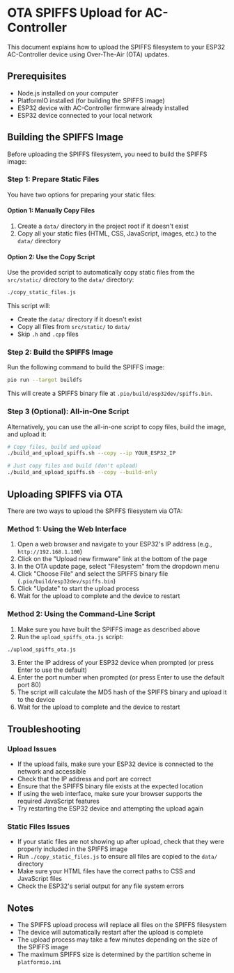 # OTA SPIFFS Upload for AC-Controller

This document explains how to upload the SPIFFS filesystem to your ESP32 AC-Controller device using Over-The-Air (OTA) updates.

## Prerequisites

- Node.js installed on your computer
- PlatformIO installed (for building the SPIFFS image)
- ESP32 device with AC-Controller firmware already installed
- ESP32 device connected to your local network

## Building the SPIFFS Image

Before uploading the SPIFFS filesystem, you need to build the SPIFFS image:

### Step 1: Prepare Static Files

You have two options for preparing your static files:

#### Option 1: Manually Copy Files

1. Create a `data/` directory in the project root if it doesn't exist
2. Copy all your static files (HTML, CSS, JavaScript, images, etc.) to the `data/` directory

#### Option 2: Use the Copy Script

Use the provided script to automatically copy static files from the `src/static/` directory to the `data/` directory:

```bash
./copy_static_files.js
```

This script will:
- Create the `data/` directory if it doesn't exist
- Copy all files from `src/static/` to `data/`
- Skip `.h` and `.cpp` files

### Step 2: Build the SPIFFS Image

Run the following command to build the SPIFFS image:

```bash
pio run --target buildfs
```

This will create a SPIFFS binary file at `.pio/build/esp32dev/spiffs.bin`.

### Step 3 (Optional): All-in-One Script

Alternatively, you can use the all-in-one script to copy files, build the image, and upload it:

```bash
# Copy files, build and upload
./build_and_upload_spiffs.sh --copy --ip YOUR_ESP32_IP

# Just copy files and build (don't upload)
./build_and_upload_spiffs.sh --copy --build-only
```

## Uploading SPIFFS via OTA

There are two ways to upload the SPIFFS filesystem via OTA:

### Method 1: Using the Web Interface

1. Open a web browser and navigate to your ESP32's IP address (e.g., `http://192.168.1.100`)
2. Click on the "Upload new firmware" link at the bottom of the page
3. In the OTA update page, select "Filesystem" from the dropdown menu
4. Click "Choose File" and select the SPIFFS binary file (`.pio/build/esp32dev/spiffs.bin`)
5. Click "Update" to start the upload process
6. Wait for the upload to complete and the device to restart

### Method 2: Using the Command-Line Script

1. Make sure you have built the SPIFFS image as described above
2. Run the `upload_spiffs_ota.js` script:

```bash
./upload_spiffs_ota.js
```

3. Enter the IP address of your ESP32 device when prompted (or press Enter to use the default)
4. Enter the port number when prompted (or press Enter to use the default port 80)
5. The script will calculate the MD5 hash of the SPIFFS binary and upload it to the device
6. Wait for the upload to complete and the device to restart

## Troubleshooting

### Upload Issues

- If the upload fails, make sure your ESP32 device is connected to the network and accessible
- Check that the IP address and port are correct
- Ensure that the SPIFFS binary file exists at the expected location
- If using the web interface, make sure your browser supports the required JavaScript features
- Try restarting the ESP32 device and attempting the upload again

### Static Files Issues

- If your static files are not showing up after upload, check that they were properly included in the SPIFFS image
- Run `./copy_static_files.js` to ensure all files are copied to the `data/` directory
- Make sure your HTML files have the correct paths to CSS and JavaScript files
- Check the ESP32's serial output for any file system errors

## Notes

- The SPIFFS upload process will replace all files on the SPIFFS filesystem
- The device will automatically restart after the upload is complete
- The upload process may take a few minutes depending on the size of the SPIFFS image
- The maximum SPIFFS size is determined by the partition scheme in `platformio.ini`
